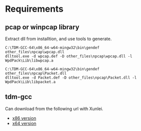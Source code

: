 

# Requirements
## pcap or winpcap library
Extract dll from installtion, and use tools to generate.

```
C:\TDM-GCC-64\x86_64-w64-mingw32\bin\gendef other_files\npcap\wpcap.dll
dlltool.exe -d wpcap.def -D other_files\npcap\wpcap.dll -l WpdPack\Lib\libwpcap.a

C:\TDM-GCC-64\x86_64-w64-mingw32\bin\gendef other_files\npcap\Packet.dll
dlltool.exe -d Packet.def -D other_files\npcap\Packet.dll -l WpdPack\Lib\libpacket.a
```

## tdm-gcc
Can download from the following url with Xunlei.

- [x86 version](https://github.com/jmeubank/tdm-gcc/releases/download/v9.2.0-tdm-1/tdm-gcc-9.2.0.exe)
- [x64 version](https://github.com/jmeubank/tdm-gcc/releases/download/v9.2.0-tdm64-1/tdm64-gcc-9.2.0.exe)


